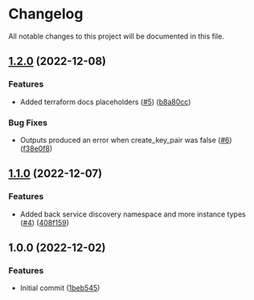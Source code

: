 # Changelog

All notable changes to this project will be documented in this file.

## [1.2.0](https://github.com/justtrackio/terraform-aws-ocean-ecs/compare/v1.1.0...v1.2.0) (2022-12-08)


### Features

* Added terraform docs placeholders ([#5](https://github.com/justtrackio/terraform-aws-ocean-ecs/issues/5)) ([b8a80cc](https://github.com/justtrackio/terraform-aws-ocean-ecs/commit/b8a80cc224ee1127150107f5b184f7a98c8a0910))


### Bug Fixes

* Outputs produced an error when create_key_pair was false ([#6](https://github.com/justtrackio/terraform-aws-ocean-ecs/issues/6)) ([f38e0f8](https://github.com/justtrackio/terraform-aws-ocean-ecs/commit/f38e0f8800d4e25c3500e822be2c7d2a40eb99fd))

## [1.1.0](https://github.com/justtrackio/terraform-aws-ocean-ecs/compare/v1.0.0...v1.1.0) (2022-12-07)


### Features

* Added back service discovery namespace and more instance types ([#4](https://github.com/justtrackio/terraform-aws-ocean-ecs/issues/4)) ([408f159](https://github.com/justtrackio/terraform-aws-ocean-ecs/commit/408f1591e29d23f18c67ecf1840b487d88bc7c4d))

## 1.0.0 (2022-12-02)


### Features

* Initial commit ([1beb545](https://github.com/justtrackio/terraform-aws-ocean-ecs/commit/1beb545ae19ee633555a017cc92218b56ce0d3ea))
